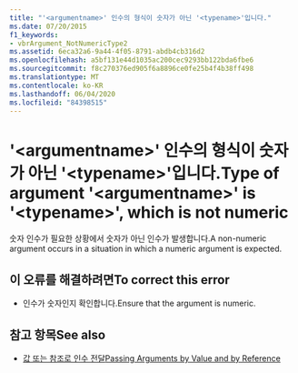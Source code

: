 ```yaml
---
title: "'<argumentname>' 인수의 형식이 숫자가 아닌 '<typename>'입니다."
ms.date: 07/20/2015
f1_keywords:
- vbrArgument_NotNumericType2
ms.assetid: 6eca32a6-9a44-4f05-8791-abdb4cb316d2
ms.openlocfilehash: a5bf131e44d1035ac200cec9293bb122bda6fbe6
ms.sourcegitcommit: f8c270376ed905f6a8896ce0fe25b4f4b38ff498
ms.translationtype: MT
ms.contentlocale: ko-KR
ms.lasthandoff: 06/04/2020
ms.locfileid: "84398515"
---
```

# <a name="type-of-argument-argumentname-is-typename-which-is-not-numeric"></a><span data-ttu-id="04b5a-102">'\<argumentname>' 인수의 형식이 숫자가 아닌 '\<typename>'입니다.</span><span class="sxs-lookup"><span data-stu-id="04b5a-102">Type of argument '\<argumentname>' is '\<typename>', which is not numeric</span></span>
<span data-ttu-id="04b5a-103">숫자 인수가 필요한 상황에서 숫자가 아닌 인수가 발생합니다.</span><span class="sxs-lookup"><span data-stu-id="04b5a-103">A non-numeric argument occurs in a situation in which a numeric argument is expected.</span></span>  
  
## <a name="to-correct-this-error"></a><span data-ttu-id="04b5a-104">이 오류를 해결하려면</span><span class="sxs-lookup"><span data-stu-id="04b5a-104">To correct this error</span></span>  
  
- <span data-ttu-id="04b5a-105">인수가 숫자인지 확인합니다.</span><span class="sxs-lookup"><span data-stu-id="04b5a-105">Ensure that the argument is numeric.</span></span>  
  
## <a name="see-also"></a><span data-ttu-id="04b5a-106">참고 항목</span><span class="sxs-lookup"><span data-stu-id="04b5a-106">See also</span></span>

- [<span data-ttu-id="04b5a-107">값 또는 참조로 인수 전달</span><span class="sxs-lookup"><span data-stu-id="04b5a-107">Passing Arguments by Value and by Reference</span></span>](../programming-guide/language-features/procedures/passing-arguments-by-value-and-by-reference.md)

